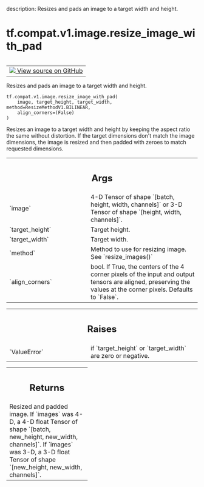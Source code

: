 description: Resizes and pads an image to a target width and height.

<div itemscope itemtype="http://developers.google.com/ReferenceObject">
<meta itemprop="name" content="tf.compat.v1.image.resize_image_with_pad" />
<meta itemprop="path" content="Stable" />
</div>

# tf.compat.v1.image.resize_image_with_pad

<!-- Insert buttons and diff -->

<table class="tfo-notebook-buttons tfo-api nocontent" align="left">
<td>
  <a target="_blank" href="https://github.com/tensorflow/tensorflow/blob/r2.3/tensorflow/python/ops/image_ops_impl.py#L1624-L1664">
    <img src="https://www.tensorflow.org/images/GitHub-Mark-32px.png" />
    View source on GitHub
  </a>
</td>
</table>



Resizes and pads an image to a target width and height.

<pre class="devsite-click-to-copy prettyprint lang-py tfo-signature-link">
<code>tf.compat.v1.image.resize_image_with_pad(
    image, target_height, target_width, method=ResizeMethodV1.BILINEAR,
    align_corners=(False)
)
</code></pre>



<!-- Placeholder for "Used in" -->

Resizes an image to a target width and height by keeping
the aspect ratio the same without distortion. If the target
dimensions don't match the image dimensions, the image
is resized and then padded with zeroes to match requested
dimensions.

<!-- Tabular view -->
 <table class="responsive fixed orange">
<colgroup><col width="214px"><col></colgroup>
<tr><th colspan="2"><h2 class="add-link">Args</h2></th></tr>

<tr>
<td>
`image`
</td>
<td>
4-D Tensor of shape `[batch, height, width, channels]` or 3-D Tensor
of shape `[height, width, channels]`.
</td>
</tr><tr>
<td>
`target_height`
</td>
<td>
Target height.
</td>
</tr><tr>
<td>
`target_width`
</td>
<td>
Target width.
</td>
</tr><tr>
<td>
`method`
</td>
<td>
Method to use for resizing image. See `resize_images()`
</td>
</tr><tr>
<td>
`align_corners`
</td>
<td>
bool.  If True, the centers of the 4 corner pixels of the
input and output tensors are aligned, preserving the values at the corner
pixels. Defaults to `False`.
</td>
</tr>
</table>



<!-- Tabular view -->
 <table class="responsive fixed orange">
<colgroup><col width="214px"><col></colgroup>
<tr><th colspan="2"><h2 class="add-link">Raises</h2></th></tr>

<tr>
<td>
`ValueError`
</td>
<td>
if `target_height` or `target_width` are zero or negative.
</td>
</tr>
</table>



<!-- Tabular view -->
 <table class="responsive fixed orange">
<colgroup><col width="214px"><col></colgroup>
<tr><th colspan="2"><h2 class="add-link">Returns</h2></th></tr>
<tr class="alt">
<td colspan="2">
Resized and padded image.
If `images` was 4-D, a 4-D float Tensor of shape
`[batch, new_height, new_width, channels]`.
If `images` was 3-D, a 3-D float Tensor of shape
`[new_height, new_width, channels]`.
</td>
</tr>

</table>

